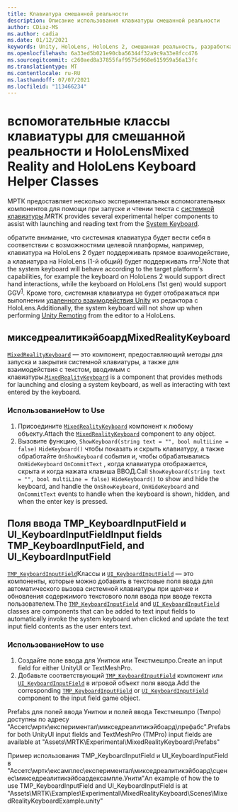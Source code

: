 ```yaml
---
title: Клавиатура смешанной реальности
description: Описание использования клавиатуры смешанной реальности
author: CDiaz-MS
ms.author: cadia
ms.date: 01/12/2021
keywords: Unity, HoloLens, HoloLens 2, смешанная реальность, разработка, MRTK
ms.openlocfilehash: 6a33ed5b021e90cba56344f32a9c9a33e8fcc476
ms.sourcegitcommit: c260aed8a37855faf9575d968e615959a56a13fc
ms.translationtype: MT
ms.contentlocale: ru-RU
ms.lasthandoff: 07/07/2021
ms.locfileid: "113466234"
---
```

# <a name="mixed-reality-and-hololens-keyboard-helper-classes"></a><span data-ttu-id="9138d-104">вспомогательные классы клавиатуры для смешанной реальности и HoloLens</span><span class="sxs-lookup"><span data-stu-id="9138d-104">Mixed Reality and HoloLens Keyboard Helper Classes</span></span>

<span data-ttu-id="9138d-105">МРТК предоставляет несколько экспериментальных вспомогательных компонентов для помощи при запуске и чтении текста с [системной клавиатуры](../ux-building-blocks/system-keyboard.md).</span><span class="sxs-lookup"><span data-stu-id="9138d-105">MRTK provides several experimental helper components to assist with launching and reading text from the [System Keyboard](../ux-building-blocks/system-keyboard.md).</span></span>

<span data-ttu-id="9138d-106">обратите внимание, что системная клавиатура будет вести себя в соответствии с возможностями целевой платформы, например, клавиатура на HoloLens 2 будет поддерживать прямое взаимодействие, а клавиатура на HoloLens (1-й общий) будет поддерживать ггв<sup>[1](/windows/mixed-reality/gaze)</sup>.</span><span class="sxs-lookup"><span data-stu-id="9138d-106">Note that the system keyboard will behave according to the target platform's capabilities, for example the keyboard on HoloLens 2 would support direct hand interactions, while the keyboard on HoloLens (1st gen) would support GGV<sup>[1](/windows/mixed-reality/gaze)</sup>.</span></span> <span data-ttu-id="9138d-107">Кроме того, системная клавиатура не будет отображаться при выполнении [удаленного взаимодействия Unity](../tools/holographic-remoting.md) из редактора с HoloLens.</span><span class="sxs-lookup"><span data-stu-id="9138d-107">Additionally, the system keyboard will not show up when performing [Unity Remoting](../tools/holographic-remoting.md) from the editor to a HoloLens.</span></span>

## <a name="mixedrealitykeyboard"></a><span data-ttu-id="9138d-108">микседреалитикэйбоард</span><span class="sxs-lookup"><span data-stu-id="9138d-108">MixedRealityKeyboard</span></span>

<span data-ttu-id="9138d-109">[`MixedRealityKeyboard`](xref:Microsoft.MixedReality.Toolkit.Experimental.UI.MixedRealityKeyboard) — это компонент, предоставляющий методы для запуска и закрытия системной клавиатуры, а также для взаимодействия с текстом, вводимым с клавиатуры.</span><span class="sxs-lookup"><span data-stu-id="9138d-109">[`MixedRealityKeyboard`](xref:Microsoft.MixedReality.Toolkit.Experimental.UI.MixedRealityKeyboard) is a component that provides methods for launching and closing a system keyboard, as well as interacting with text entered by the keyboard.</span></span>  

### <a name="how-to-use"></a><span data-ttu-id="9138d-110">Использование</span><span class="sxs-lookup"><span data-stu-id="9138d-110">How to Use</span></span>

1. <span data-ttu-id="9138d-111">Присоедините [`MixedRealityKeyboard`](xref:Microsoft.MixedReality.Toolkit.Experimental.UI.MixedRealityKeyboard) компонент к любому объекту.</span><span class="sxs-lookup"><span data-stu-id="9138d-111">Attach the [`MixedRealityKeyboard`](xref:Microsoft.MixedReality.Toolkit.Experimental.UI.MixedRealityKeyboard) component to any object.</span></span>
2. <span data-ttu-id="9138d-112">Вызовите функцию, `ShowKeyboard(string text = "", bool multiLine = false)` `HideKeyboard()` чтобы показать и скрыть клавиатуру, а также обработайте `OnShowKeyboard` события и, чтобы обрабатывались `OnHideKeyboard` `OnCommitText` , когда клавиатура отображается, скрыта и когда нажата клавиша ВВОД.</span><span class="sxs-lookup"><span data-stu-id="9138d-112">Call `ShowKeyboard(string text = "", bool multiLine = false)` `HideKeyboard()` to show and hide the keyboard, and handle the `OnShowKeyboard`, `OnHideKeyboard` and `OnCommitText` events to handle when the keyboard is shown, hidden, and when the enter key is pressed.</span></span>

## <a name="input-fields-tmp_keyboardinputfield-and-ui_keyboardinputfield"></a><span data-ttu-id="9138d-113">Поля ввода TMP_KeyboardInputField и UI_KeyboardInputField</span><span class="sxs-lookup"><span data-stu-id="9138d-113">Input fields TMP_KeyboardInputField, and UI_KeyboardInputField</span></span>

<span data-ttu-id="9138d-114">[`TMP_KeyboardInputField`](xref:Microsoft.MixedReality.Toolkit.Experimental.UI.TMP_KeyboardInputField)Классы и [`UI_KeyboardInputField`](xref:Microsoft.MixedReality.Toolkit.Experimental.UI.UI_KeyboardInputField) — это компоненты, которые можно добавить в текстовые поля ввода для автоматического вызова системной клавиатуры при щелчке и обновления содержимого текстового поля ввода при вводе текста пользователем.</span><span class="sxs-lookup"><span data-stu-id="9138d-114">The [`TMP_KeyboardInputField`](xref:Microsoft.MixedReality.Toolkit.Experimental.UI.TMP_KeyboardInputField) and [`UI_KeyboardInputField`](xref:Microsoft.MixedReality.Toolkit.Experimental.UI.UI_KeyboardInputField) classes are components that can be added to text input fields to automatically invoke the system keyboard when clicked and update the text input field contents as the user enters text.</span></span>

### <a name="how-to-use"></a><span data-ttu-id="9138d-115">Использование</span><span class="sxs-lookup"><span data-stu-id="9138d-115">How to use</span></span>

1. <span data-ttu-id="9138d-116">Создайте поле ввода для Унитюи или Текстмешпро.</span><span class="sxs-lookup"><span data-stu-id="9138d-116">Create an input field for either UnityUI or TextMeshPro.</span></span>
2. <span data-ttu-id="9138d-117">Добавьте соответствующий [`TMP_KeyboardInputField`](xref:Microsoft.MixedReality.Toolkit.Experimental.UI.TMP_KeyboardInputField) компонент или [`UI_KeyboardInputField`](xref:Microsoft.MixedReality.Toolkit.Experimental.UI.UI_KeyboardInputField) в игровой объект поля ввода.</span><span class="sxs-lookup"><span data-stu-id="9138d-117">Add the corresponding [`TMP_KeyboardInputField`](xref:Microsoft.MixedReality.Toolkit.Experimental.UI.TMP_KeyboardInputField) or [`UI_KeyboardInputField`](xref:Microsoft.MixedReality.Toolkit.Experimental.UI.UI_KeyboardInputField) component to the input field game object.</span></span>

<span data-ttu-id="9138d-118">Prefabs для полей ввода Унитюи и полей ввода Текстмешпро (Тмпро) доступны по адресу "Ассетс\мртк\експериментал\микседреалитикэйбоард\префабс".</span><span class="sxs-lookup"><span data-stu-id="9138d-118">Prefabs for both UnityUI input fields and TextMeshPro (TMPro) input fields are available at "Assets\MRTK\Experimental\MixedRealityKeyboard\Prefabs"</span></span>

<span data-ttu-id="9138d-119">Пример использования TMP_KeyboardInputField и UI_KeyboardInputField в "Ассетс\мртк\ексамплес\експериментал\микседреалитикэйбоард\сценес\микседреалитикэйбоардексампле.Унити"</span><span class="sxs-lookup"><span data-stu-id="9138d-119">An example of how the to use TMP_KeyboardInputField and UI_KeyboardInputField is at "Assets\MRTK\Examples\Experimental\MixedRealityKeyboard\Scenes\MixedRealityKeyboardExample.unity"</span></span>